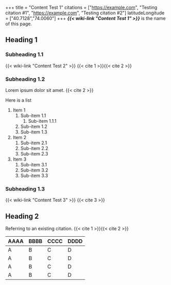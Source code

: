 +++
title = "Content Test 1"
citations = ["https://example.com", "Testing citation #1", "https://example.com", "Testing citation #2"]
latitudeLongitude = ["40.7128","74.0060"]
+++
***{{< wiki-link "Content Test 1" >}}*** is the  name of this page.

## Heading 1

### Subheading 1.1

{{< wiki-link "Content Test 2" >}} {{< cite 1 >}}{{< cite 2 >}}

### Subheading 1.2

Lorem ipsum dolor sit amet. {{< cite 2 >}}

Here is a list

1. Item 1
    1. Sub-item 1.1
        1. Sub-item 1.1.1
    2. Sub-item 1.2
    3. Sub-item 1.3
2. Item 2
    1. Sub-item 2.1
    2. Sub-item 2.2
    3. Sub-item 2.3
3. Item 3
    1. Sub-item 3.1
    2. Sub-item 3.2
    3. Sub-item 3.3

### Subheading 1.3

{{< wiki-link "Content Test 3" >}} {{< cite 3 >}}

## Heading 2

Referring to an existing citation. {{< cite 1 >}}{{< cite 2 >}}

| AAAA | BBBB | CCCC | DDDD |
| ---- | ---- | ---- | ---- |
| A    | B    | C    | D    |
| A    | B    | C    | D    |
| A    | B    | C    | D    |
| A    | B    | C    | D    |
